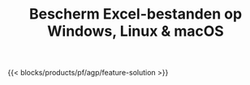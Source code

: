 ﻿---
title: Bescherm Excel-bestanden op Windows, Linux & macOS 
weight: 7730
url: /nl/protect
description: Gratis app en API's om bescherming toe te voegen aan XLS-, XLSX- en ODS-spreadsheets
---
{{< blocks/products/pf/agp/feature-solution >}} 

